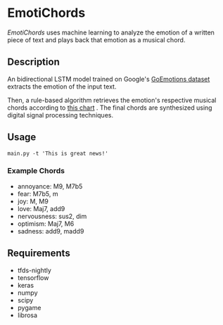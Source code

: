 # EmotiChords

*EmotiChords* uses machine learning to analyze the emotion of a written piece of text and plays back that emotion as a
musical chord.

## Description

An bidirectional LSTM model trained on Google's
[GoEmotions dataset](https://www.tensorflow.org/datasets/catalog/goemotions)
extracts the emotion of the input text.

Then, a rule-based algorithm retrieves the emotion's respective musical chords according to
[this chart](https://preview.redd.it/7f94b4mkuyy21.jpg?width=4398&format=pjpg&auto=webp&s=39a10b4467f605ca01f2c3f3e82c8923a95f1baf)
. The final chords are synthesized using digital signal processing techniques.

## Usage

    main.py -t 'This is great news!'

### Example Chords

- annoyance: M9, M7b5
- fear: M7b5, m
- joy: M, M9
- love: Maj7, add9
- nervousness: sus2, dim
- optimism: Maj7, M6
- sadness: add9, madd9

## Requirements

- tfds-nightly
- tensorflow
- keras
- numpy
- scipy
- pygame
- librosa


